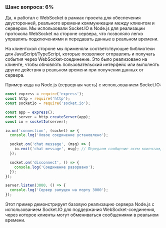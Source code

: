 ### Шанс вопроса: 6%

Да, я работал с WebSocket в рамках проекта для обеспечения двусторонней, реального времени коммуникации между клиентом и сервером. Мы использовали Socket.IO в Node.js для реализации протокола WebSocket на стороне сервера, что позволяло легко управлять подключениями и передавать данные в реальном времени.

На клиентской стороне мы применяли соответствующие библиотеки для JavaScript/TypeScript, которые позволяют отправлять и получать события через WebSocket-соединение. Это было реализовано на клиенте, чтобы обновлять пользовательский интерфейс или выполнять другие действия в реальном времени при получении данных от сервера.

Пример кода на Node.js (серверная часть) с использованием Socket.IO:
```javascript
const express = require('express');
const http = require('http');
const socketIo = require('socket.io');

const app = express();
const server = http.createServer(app);
const io = socketIo(server);

io.on('connection', (socket) => {
  console.log('Новое соединение установлено');

  socket.on('chat message', (msg) => {
    io.emit('chat message', msg); // Передаем сообщение всем клиентам, подключенным к серверу
  });

  socket.on('disconnect', () => {
    console.log('Соединение разорвано');
  });
});

server.listen(3000, () => {
  console.log('Сервер запущен на порту 3000');
});
```
Этот пример демонстрирует базовую реализацию сервера Node.js с использованием Socket.IO для поддержания WebSocket-соединения, через которое клиенты могут обмениваться сообщениями в реальном времени.